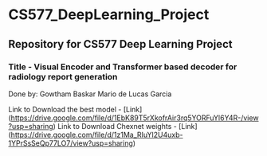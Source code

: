 # CS577_DeepLearning_Project
## Repository for CS577 Deep Learning Project 

### Title - Visual Encoder and Transformer based decoder for radiology report generation

Done by:
Gowtham Baskar
Mario de Lucas Garcia

Link to Download the best model  - [Link] (https://drive.google.com/file/d/1EbK89T5rXkofrAir3rq5YORFuYl6Y4R-/view?usp=sharing)
Link to Download Chexnet weights - [Link] (https://drive.google.com/file/d/1z1Ma_RIuYl2U4uxb-1YPrSsSeQp77LO7/view?usp=sharing)
